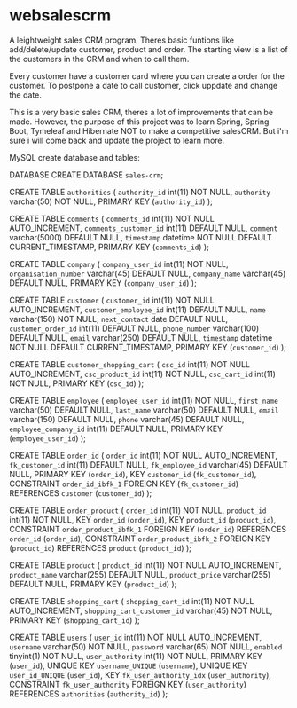 # websalescrm

A leightweight sales CRM program. Theres basic funtions like add/delete/update customer, product and order. The starting view is a list of
the customers in the CRM and when to call them.

Every customer have a customer card where you can create a order for the customer. To postpone a date to call customer,
click uppdate and change the date.

This is a very basic sales CRM, theres a lot of improvements that can be made. However, the purpose of this project was to learn Spring,
Spring Boot, Tymeleaf and Hibernate NOT to make a competitive salesCRM. But i'm sure i will come back and update the project to
learn more.

MySQL create database and tables:

DATABASE
CREATE DATABASE `sales-crm`;

CREATE TABLE `authorities` (
  `authority_id` int(11) NOT NULL,
  `authority` varchar(50) NOT NULL,
  PRIMARY KEY (`authority_id`)
);

CREATE TABLE `comments` (
  `comments_id` int(11) NOT NULL AUTO_INCREMENT,
  `comments_customer_id` int(11) DEFAULT NULL,
  `comment` varchar(5000) DEFAULT NULL,
  `timestamp` datetime NOT NULL DEFAULT CURRENT_TIMESTAMP,
  PRIMARY KEY (`comments_id`)
);

CREATE TABLE `company` (
  `company_user_id` int(11) NOT NULL,
  `organisation_number` varchar(45) DEFAULT NULL,
  `company_name` varchar(45) DEFAULT NULL,
  PRIMARY KEY (`company_user_id`)
);

CREATE TABLE `customer` (
  `customer_id` int(11) NOT NULL AUTO_INCREMENT,
  `customer_employee_id` int(11) DEFAULT NULL,
  `name` varchar(150) NOT NULL,
  `next_contact` date DEFAULT NULL,
  `customer_order_id` int(11) DEFAULT NULL,
  `phone_number` varchar(100) DEFAULT NULL,
  `email` varchar(250) DEFAULT NULL,
  `timestamp` datetime NOT NULL DEFAULT CURRENT_TIMESTAMP,
  PRIMARY KEY (`customer_id`)
);

CREATE TABLE `customer_shopping_cart` (
  `csc_id` int(11) NOT NULL AUTO_INCREMENT,
  `csc_product_id` int(11) NOT NULL,
  `csc_cart_id` int(11) NOT NULL,
  PRIMARY KEY (`csc_id`)
);

CREATE TABLE `employee` (
  `employee_user_id` int(11) NOT NULL,
  `first_name` varchar(50) DEFAULT NULL,
  `last_name` varchar(50) DEFAULT NULL,
  `email` varchar(150) DEFAULT NULL,
  `phone` varchar(45) DEFAULT NULL,
  `employee_company_id` int(11) DEFAULT NULL,
  PRIMARY KEY (`employee_user_id`)
);

CREATE TABLE `order_id` (
  `order_id` int(11) NOT NULL AUTO_INCREMENT,
  `fk_customer_id` int(11) DEFAULT NULL,
  `fk_employee_id` varchar(45) DEFAULT NULL,
  PRIMARY KEY (`order_id`),
  KEY `customer_id` (`fk_customer_id`),
  CONSTRAINT `order_id_ibfk_1` FOREIGN KEY (`fk_customer_id`) REFERENCES `customer` (`customer_id`)
);

CREATE TABLE `order_product` (
  `order_id` int(11) NOT NULL,
  `product_id` int(11) NOT NULL,
  KEY `order_id` (`order_id`),
  KEY `product_id` (`product_id`),
  CONSTRAINT `order_product_ibfk_1` FOREIGN KEY (`order_id`) REFERENCES `order_id` (`order_id`),
  CONSTRAINT `order_product_ibfk_2` FOREIGN KEY (`product_id`) REFERENCES `product` (`product_id`)
);

CREATE TABLE `product` (
  `product_id` int(11) NOT NULL AUTO_INCREMENT,
  `product_name` varchar(255) DEFAULT NULL,
  `product_price` varchar(255) DEFAULT NULL,
  PRIMARY KEY (`product_id`)
);

CREATE TABLE `shopping_cart` (
  `shopping_cart_id` int(11) NOT NULL AUTO_INCREMENT,
  `shopping_cart_customer_id` varchar(45) NOT NULL,
  PRIMARY KEY (`shopping_cart_id`)
);

CREATE TABLE `users` (
  `user_id` int(11) NOT NULL AUTO_INCREMENT,
  `username` varchar(50) NOT NULL,
  `password` varchar(65) NOT NULL,
  `enabled` tinyint(1) NOT NULL,
  `user_authority` int(11) NOT NULL,
  PRIMARY KEY (`user_id`),
  UNIQUE KEY `username_UNIQUE` (`username`),
  UNIQUE KEY `user_id_UNIQUE` (`user_id`),
  KEY `fk_user_authority_idx` (`user_authority`),
  CONSTRAINT `fk_user_authority` FOREIGN KEY (`user_authority`) REFERENCES `authorities` (`authority_id`)
);




